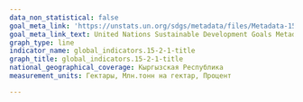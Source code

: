 ```yaml
---
data_non_statistical: false
goal_meta_link: 'https://unstats.un.org/sdgs/metadata/files/Metadata-15-02-01.pdf '
goal_meta_link_text: United Nations Sustainable Development Goals Metadata (PDF 756 KB)
graph_type: line
indicator_name: global_indicators.15-2-1-title
graph_title: global_indicators.15-2-1-title
national_geographical_coverage: Кыргызская Республика
measurement_units: Гектары, Млн.тонн на гектар, Процент

---
```


